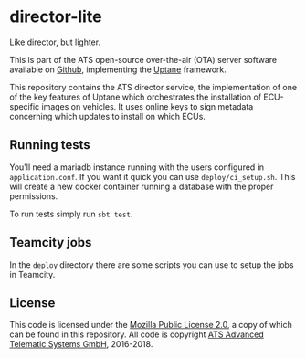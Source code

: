 # director-lite

Like director, but lighter.

This is part of the ATS open-source over-the-air (OTA) server software
available on [Github](https://github.com/advancedtelematic),
implementing the [Uptane](https://uptane.github.io/) framework.

This repository contains the ATS director service, the implementation
of one of the key features of Uptane which orchestrates the
installation of ECU-specific images on vehicles. It uses online keys
to sign metadata concerning which updates to install on which ECUs.

## Running tests

You'll need a mariadb instance running with the users configured in
`application.conf`. If you want it quick you can use
`deploy/ci_setup.sh`. This will create a new docker container running
a database with the proper permissions.

To run tests simply run `sbt test`.

## Teamcity jobs

In the `deploy` directory there are some scripts you can use to setup
the jobs in Teamcity.

## License

This code is licensed under the [Mozilla Public License 2.0](LICENSE), a copy of which can be found in this repository. All code is copyright [ATS Advanced Telematic Systems GmbH](https://www.advancedtelematic.com), 2016-2018.
